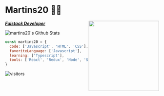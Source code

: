 # Martins20 👨‍💻

<img align='right' src="https://media.giphy.com/media/MdA16VIoXKKxNE8Stk/giphy.gif" width="230">

<p><em><b><a href="https://martins20.github.io/Curriculum/">Fulstack Developer </a></br></b></em></p>


<img align="center" src="https://github-readme-stats.vercel.app/api?username=martins20&show_icons=true&hide_border=true" alt="martins20's Github Stats">


```javascript
const martins20 = {
  code: ['Javascript', 'HTML', 'CSS'],
  favoriteLanguage: ['Javascript'],
  learning: ['Typescript'],
  tools: ['React', 'Redux', 'Node', 'Styled-Components', 'Docker', 'PostgresQL', 'Linux'],
}
```

![visitors](https://visitor-badge.glitch.me/badge?page_id=martins20.martins20)


